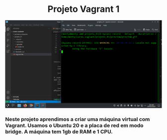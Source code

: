 <div align="center">
  <h1>Projeto Vagrant 1</h1>

![preview](https://github.com/Monty-Gabriel/projeto_01/blob/main/preview/vagrant_ubuntu_20.gif)

</div>

<div align="left">
<h3>Neste projeto aprendimos a criar uma máquina virtual com Vagrant.
Usamos o Ubuntu 20 e a placa de red em modo bridge.
A máquina tem 1gb de RAM e 1 CPU.
<h3>
</div>

